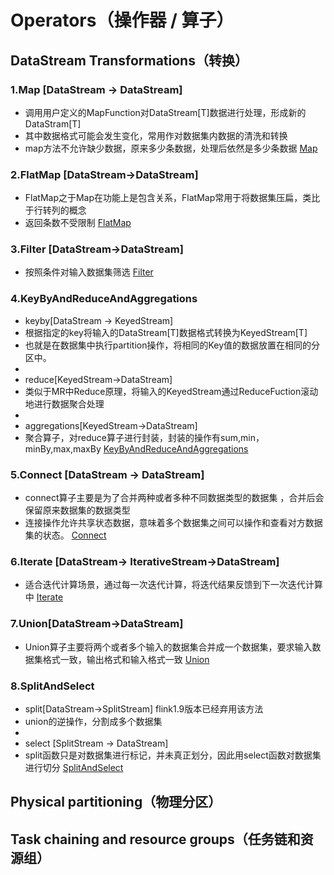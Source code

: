 # Operators（操作器 / 算子）


## DataStream Transformations（转换）
  ### 1.Map [DataStream -> DataStream] 
  * 调用用户定义的MapFunction对DataStream[T]数据进行处理，形成新的DataStram[T]
  * 其中数据格式可能会发生变化，常用作对数据集内数据的清洗和转换
  * map方法不允许缺少数据，原来多少条数据，处理后依然是多少条数据
   [Map](../../codes/hairless-notes-streaming/src/main/scala/wang/yangting/tech/flink/streaming/scala/operators/transformation/TransformationMap.scala) 
   
  ### 2.FlatMap [DataStream->DataStream]
  * FlatMap之于Map在功能上是包含关系，FlatMap常用于将数据集压扁，类比于行转列的概念
  * 返回条数不受限制
   [FlatMap](../../codes/hairless-notes-streaming/src/main/scala/wang/yangting/tech/flink/streaming/scala/operators/transformation/TransformationFlatMap.scala) 
  
  ###  3.Filter [DataStream->DataStream]
  * 按照条件对输入数据集筛选
   [Filter](../../codes/hairless-notes-streaming/src/main/scala/wang/yangting/tech/flink/streaming/scala/operators/transformation/TransformationFilter.scala) 
  
  ###  4.KeyByAndReduceAndAggregations
  * keyby[DataStream -> KeyedStream]
  * 根据指定的key将输入的DataStream[T]数据格式转换为KeyedStream[T]
  * 也就是在数据集中执行partition操作，将相同的Key值的数据放置在相同的分区中。
  *
  * reduce[KeyedStream->DataStream]
  * 类似于MR中Reduce原理，将输入的KeyedStream通过ReduceFuction滚动地进行数据聚合处理
  *
  * aggregations[KeyedStream->DataStream]
  * 聚合算子，对reduce算子进行封装，封装的操作有sum,min，minBy,max,maxBy
    [KeyByAndReduceAndAggregations](../../codes/hairless-notes-streaming/src/main/scala/wang/yangting/tech/flink/streaming/scala/operators/transformation/TransformationKeyByAndReduceAndAggregations.scala) 
  
  ###  5.Connect [DataStream -> DataStream]
  * connect算子主要是为了合并两种或者多种不同数据类型的数据集 ，合并后会保留原来数据集的数据类型
  * 连接操作允许共享状态数据，意味着多个数据集之间可以操作和查看对方数据集的状态。
    [Connect](../../codes/hairless-notes-streaming/src/main/scala/wang/yangting/tech/flink/streaming/scala/operators/transformation/TransformationConnect.scala) 
  
  ###  6.Iterate [DataStream-> IterativeStream->DataStream]
  * 适合迭代计算场景，通过每一次迭代计算，将迭代结果反馈到下一次迭代计算中
    [Iterate](../../codes/hairless-notes-streaming/src/main/scala/wang/yangting/tech/flink/streaming/scala/operators/transformation/TransformationIterate.scala) 
  
  ###  7.Union[DataStream->DataStream]
  * Union算子主要将两个或者多个输入的数据集合并成一个数据集，要求输入数据集格式一致，输出格式和输入格式一致
    [Union](../../codes/hairless-notes-streaming/src/main/scala/wang/yangting/tech/flink/streaming/scala/operators/transformation/TransformationUnion.scala) 
  
  ### 8.SplitAndSelect
  * split[DataStream->SplitStream]  flink1.9版本已经弃用该方法
  * union的逆操作，分割成多个数据集
  *
  * select [SplitStream -> DataStream]
  * split函数只是对数据集进行标记，并未真正划分，因此用select函数对数据集进行切分 
    [SplitAndSelect](../../codes/hairless-notes-streaming/src/main/scala/wang/yangting/tech/flink/streaming/scala/operators/transformation/TransformationSplitAndSelect.scala)
## Physical partitioning（物理分区）

## Task chaining and resource groups（任务链和资源组）
